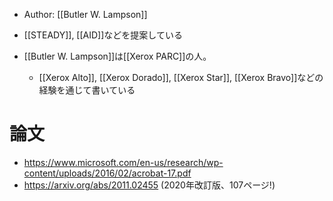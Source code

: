 - Author: [[Butler W. Lampson]]
- [[STEADY]], [[AID]]などを提案している

- [[Butler W. Lampson]]は[[Xerox PARC]]の人。
	- [[Xerox Alto]], [[Xerox Dorado]], [[Xerox Star]], [[Xerox Bravo]]などの経験を通じて書いている


# 論文
- https://www.microsoft.com/en-us/research/wp-content/uploads/2016/02/acrobat-17.pdf
- https://arxiv.org/abs/2011.02455 (2020年改訂版、107ページ!)